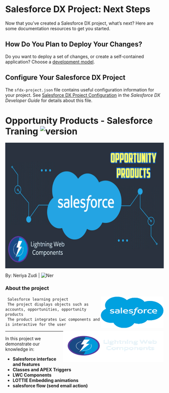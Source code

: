 # Salesforce DX Project: Next Steps

Now that you’ve created a Salesforce DX project, what’s next? Here are some documentation resources to get you started.

## How Do You Plan to Deploy Your Changes?

Do you want to deploy a set of changes, or create a self-contained application? Choose a [development model](https://developer.salesforce.com/tools/vscode/en/user-guide/development-models).

## Configure Your Salesforce DX Project

The `sfdx-project.json` file contains useful configuration information for your project. See [Salesforce DX Project Configuration](https://developer.salesforce.com/docs/atlas.en-us.sfdx_dev.meta/sfdx_dev/sfdx_dev_ws_config.htm) in the _Salesforce DX Developer Guide_ for details about this file.

# Opportunity Products - Salesforce Traning <img src="https://img.shields.io/badge/version-1.0-yellowgreen" alt="version" >

<img src="https://raw.githubusercontent.com/NeriyaZudi/Salesforce-Training/main/project%20pictures/main%20opp%20product.jpg" align="center"
     alt="cover" width="600" height="400">
     
By: Neriya Zudi | <img src="https://img.shields.io/badge/Neriya-Salesforce Delevoper-blue" alt="Ner" > 

<h3> About the project </h3>
   <img src="https://raw.githubusercontent.com/NeriyaZudi/Salesforce-Training/main/project%20pictures/salesforce%20back.png" align="right"
     alt="SF logo" width="200" height="100">
     
     Salesforce learning project
     The project displays objects such as accounts, opportunities, opportunity products
     The product integrates Lwc components and is interactive for the user

 <img src="https://github.com/NeriyaZudi/Salesforce-Training/blob/main/project%20pictures/lightning-web-components-removebg-preview.png?raw=true" align="right"
     alt="LWC logo" width="320" height="98">
  <hr>
    
   In this project we demonstrate our knowledge in:
   * **Salesforce interface and features**
   * **Classes and APEX Triggers**
   * **LWC Components**
   * **LOTTIE Embedding animations**
   * **salesforce flow (send email action)**
